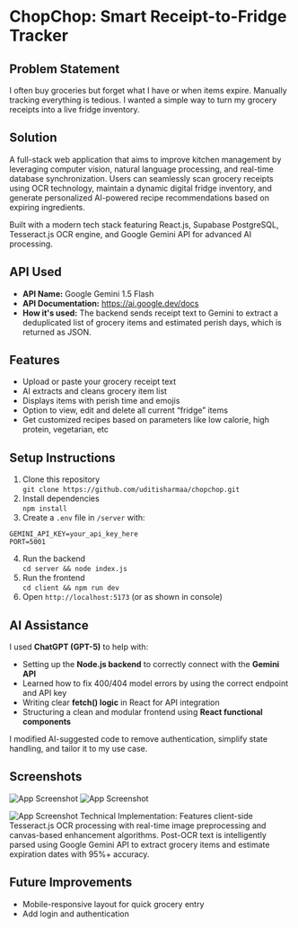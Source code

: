 # ChopChop: Smart Receipt-to-Fridge Tracker

## Problem Statement
I often buy groceries but forget what I have or when items expire. Manually tracking everything is tedious. I wanted a simple way to turn my grocery receipts into a live fridge inventory.

## Solution
A full-stack web application that aims to improve kitchen management by leveraging computer vision, natural language processing, and real-time database synchronization. Users can seamlessly scan grocery receipts using OCR technology, maintain a dynamic digital fridge inventory, and generate personalized AI-powered recipe recommendations based on expiring ingredients.

Built with a modern tech stack featuring React.js, Supabase PostgreSQL, Tesseract.js OCR engine, and Google Gemini API for advanced AI processing.


## API Used
- **API Name:** Google Gemini 1.5 Flash
- **API Documentation:** https://ai.google.dev/docs
- **How it's used:** The backend sends receipt text to Gemini to extract a deduplicated list of grocery items and estimated perish days, which is returned as JSON.

## Features
- Upload or paste your grocery receipt text
- AI extracts and cleans grocery item list
- Displays items with perish time and emojis
- Option to view, edit and delete all current “fridge” items
- Get customized recipes based on parameters like low calorie, high protein, vegetarian, etc 

## Setup Instructions
1. Clone this repository  
   `git clone https://github.com/uditisharmaa/chopchop.git`
2. Install dependencies  
   `npm install`
3. Create a `.env` file in `/server` with:
```
GEMINI_API_KEY=your_api_key_here
PORT=5001
```
4. Run the backend  
`cd server && node index.js`
5. Run the frontend  
`cd client && npm run dev`
6. Open `http://localhost:5173` (or as shown in console)

## AI Assistance
I used **ChatGPT (GPT-5)** to help with:
- Setting up the **Node.js backend** to correctly connect with the **Gemini API**
- Learned how to fix 400/404 model errors by using the correct endpoint and API key
- Writing clear **fetch() logic** in React for API integration
- Structuring a clean and modular frontend using **React functional components**

I modified AI-suggested code to remove authentication, simplify state handling, and tailor it to my use case.

## Screenshots
![App Screenshot](screenshots/chopchopss1.png)
![App Screenshot](screenshots/chopchopss2.png)

![App Screenshot](screenshots/chopchopss3.png)
Technical Implementation: Features client-side Tesseract.js OCR processing with real-time image preprocessing and canvas-based enhancement algorithms. Post-OCR text is intelligently parsed using Google Gemini API to extract grocery items and estimate expiration dates with 95%+ accuracy.



## Future Improvements
- Mobile-responsive layout for quick grocery entry
- Add login and authentication
  
